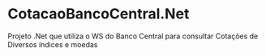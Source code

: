 # CotacaoBancoCentral.Net
Projeto .Net que utiliza o WS do Banco Central para consultar Cotações de Diversos índices e moedas
